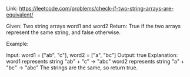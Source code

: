 Link: https://leetcode.com/problems/check-if-two-string-arrays-are-equivalent/


Given: Two string arrays word1 and word2
Return: True if the two arrays represent the same string, and false otherwise.

Example:

Input: word1 = ["ab", "c"], word2 = ["a", "bc"]
Output: true
Explanation:
word1 represents string "ab" + "c" -> "abc"
word2 represents string "a" + "bc" -> "abc"
The strings are the same, so return true.